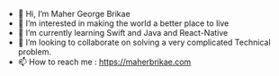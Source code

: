- 👋 Hi, I’m Maher George Brikae
- 👀 I’m interested in making the world a better place to live 
- 🌱 I’m currently learning Swift and Java and React-Native
- 💞️ I’m looking to collaborate on solving a very complicated Technical problem.
- 📫 How to reach me : https://maherbrikae.com

<!---
daveed36/daveed36 is a ✨ special ✨ repository because its `README.md` (this file) appears on your GitHub profile.
You can click the Preview link to take a look at your changes.
--->
